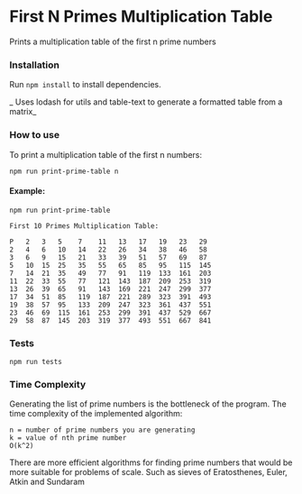 # First N Primes Multiplication Table

Prints a multiplication table of the first n prime numbers

### Installation

Run `npm install` to install dependencies.

_ Uses lodash for utils and table-text to generate a formatted table from a matrix_  

### How to use

To print a multiplication table of the first n numbers:

`npm run print-prime-table n`

#### Example:
```
npm run print-prime-table

First 10 Primes Multiplication Table:

P   2   3   5    7    11   13   17   19   23   29
2   4   6   10   14   22   26   34   38   46   58
3   6   9   15   21   33   39   51   57   69   87
5   10  15  25   35   55   65   85   95   115  145
7   14  21  35   49   77   91   119  133  161  203
11  22  33  55   77   121  143  187  209  253  319
13  26  39  65   91   143  169  221  247  299  377
17  34  51  85   119  187  221  289  323  391  493
19  38  57  95   133  209  247  323  361  437  551
23  46  69  115  161  253  299  391  437  529  667
29  58  87  145  203  319  377  493  551  667  841
```
### Tests

`npm run tests`

### Time Complexity

Generating the list of prime numbers is the bottleneck of the program. The time complexity of the implemented algorithm:  
```
n = number of prime numbers you are generating
k = value of nth prime number
O(k^2)
```
There are more efficient algorithms for finding prime numbers that would be more suitable for problems of scale. Such as sieves of Eratosthenes, Euler, Atkin and Sundaram
